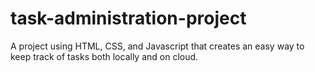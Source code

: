 # task-administration-project
A project using HTML, CSS, and Javascript that creates an easy way to keep track of tasks both locally and on cloud.

